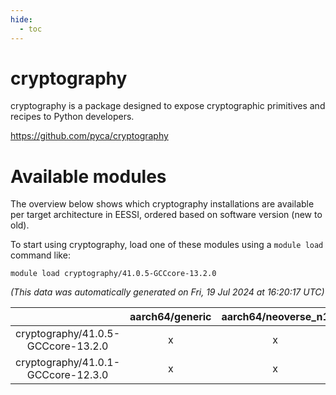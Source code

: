 ```yaml
---
hide:
  - toc
---
```


cryptography
============


cryptography is a package designed to expose cryptographic primitives and recipes to Python developers.

https://github.com/pyca/cryptography
# Available modules


The overview below shows which cryptography installations are available per target architecture in EESSI, ordered based on software version (new to old).

To start using cryptography, load one of these modules using a `module load` command like:

```shell
module load cryptography/41.0.5-GCCcore-13.2.0
```

*(This data was automatically generated on Fri, 19 Jul 2024 at 16:20:17 UTC)*  

| |aarch64/generic|aarch64/neoverse_n1|aarch64/neoverse_v1|x86_64/generic|x86_64/amd/zen2|x86_64/amd/zen3|x86_64/intel/haswell|x86_64/intel/skylake_avx512|
| :---: | :---: | :---: | :---: | :---: | :---: | :---: | :---: | :---: |
|cryptography/41.0.5-GCCcore-13.2.0|x|x|x|x|x|x|x|x|
|cryptography/41.0.1-GCCcore-12.3.0|x|x|x|x|x|x|x|x|
